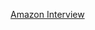 [Amazon Interview](https://medium.com/@jayshah_84248/google-lost-a-chance-to-hire-me-finally-amazon-hired-me-e35076c73fe2)